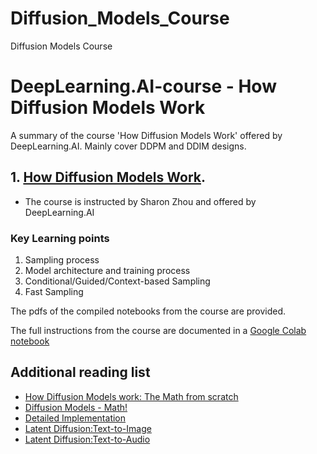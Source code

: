 # Diffusion_Models_Course
Diffusion Models Course 

# DeepLearning.AI-course - How Diffusion Models Work
A summary of the course 'How Diffusion Models Work' offered by DeepLearning.AI. Mainly cover DDPM and DDIM designs.

## 1. [How Diffusion Models Work](https://www.deeplearning.ai/short-courses/how-diffusion-models-work/).
  - The course is instructed by Sharon Zhou and offered by DeepLearning.AI
 

### Key Learning points

1. Sampling process
2. Model architecture and training process
3. Conditional/Guided/Context-based Sampling
4. Fast Sampling
  
The pdfs of the compiled notebooks from the course are provided.

The full instructions from the course are documented in a [Google Colab notebook](https://github.com/arjunp17/Diffusion_Models_Course/blob/main/Diffusion_Models.ipynb)


## Additional reading list
- [How Diffusion Models work: The Math from scratch](https://theaisummer.com/diffusion-models/)
- [Diffusion Models - Math!](https://lilianweng.github.io/posts/2021-07-11-diffusion-models/)
- [Detailed Implementation](https://huggingface.co/blog/annotated-diffusion)
- [Latent Diffusion:Text-to-Image](https://github.com/Stability-AI/stablediffusion)
- [Latent Diffusion:Text-to-Audio](https://audioldm.github.io/)
